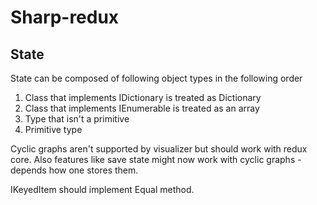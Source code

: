 # Sharp-redux

## State

State can be composed of following object types in the following order

1. Class that implements IDictionary is treated as Dictionary
2. Class that implements IEnumerable is treated as an array
3. Type that isn't a primitive
4. Primitive type

Cyclic graphs aren't supported by visualizer but should work with redux core. Also features like save state might now work with cyclic graphs - depends how one stores them.

IKeyedItem should implement Equal method.